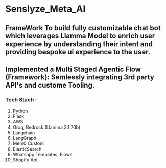 # Senslyze_Meta_AI

## FrameWork To build fully customizable chat bot which leverages Llamma Model to enrich user experience by understanding their intent and providing bespoke ui experience to the user.

## Implemented a Multi Staged Agentic Flow (Framework): Semlessly integrating 3rd party API's and custome Tooling.

### Tech Stach :
1) Python 
2) Flask
3) AWS
4) Groq, Bedrock (Llamma 3.1 70b)
5) Langchain
6) LangGraph
7) Mem0 Custom
8) ElasticSearch
9) Whatsapp Templates, Flows
10) Shopify Api
